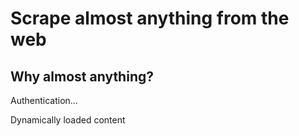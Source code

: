 # Scrape almost anything from the web



## Why almost anything?

Authentication…

Dynamically loaded content
